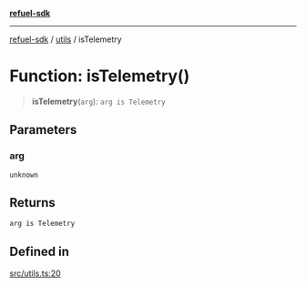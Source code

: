 [**refuel-sdk**](../../README.md)

***

[refuel-sdk](../../modules.md) / [utils](../README.md) / isTelemetry

# Function: isTelemetry()

> **isTelemetry**(`arg`): `arg is Telemetry`

## Parameters

### arg

`unknown`

## Returns

`arg is Telemetry`

## Defined in

[src/utils.ts:20](https://github.com/refuel-ai/refuel-sdk/blob/992e715e614e75caa11e039ae8b03c5366ed7bea/src/utils.ts#L20)
